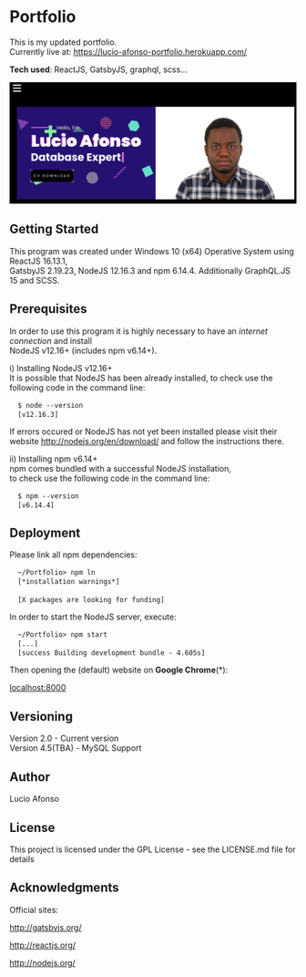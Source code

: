 # Portfolio

This is my updated portfolio. <br />
Currently live at: https://lucio-afonso-portfolio.herokuapp.com/ <br />

**Tech used**: ReactJS, GatsbyJS, graphql, scss...

![Portfolio image](Portfolio.png)

## Getting Started

This program was created under Windows 10 (x64) Operative System using ReactJS 16.13.1, <br />
GatsbyJS 2.19.23, NodeJS 12.16.3 and npm 6.14.4. Additionally GraphQL.JS 15 and SCSS.

## Prerequisites

In order to use this program it is highly necessary to have an _internet connection_ and install <br /> NodeJS v12.16+ (includes npm v6.14+).

i) Installing NodeJS v12.16+ <br />
It is possible that NodeJS has been already installed, to check use the following code in the command line:

```
  $ node --version
  [v12.16.3]
```

If errors occured or NodeJS has not yet been installed please visit their<br />
website http://nodejs.org/en/download/ and follow the instructions there.

ii) Installing npm v6.14+<br />
npm comes bundled with a successful NodeJS installation,<br />
to check use the following code in the command line:

```
  $ npm --version
  [v6.14.4]
```

## Deployment

Please link all npm dependencies:

```
  ~/Portfolio> npm ln
  [*installation warnings*]

  [X packages are looking for funding]
```

In order to start the NodeJS server, execute:

```
  ~/Portfolio> npm start
  [...]
  [success Building development bundle - 4.605s]
```

Then opening the (default) website on **Google Chrome**(\*):

[localhost:8000](http://localhost:8000)

## Versioning

Version 2.0 - Current version <br />
Version 4.5(TBA) - MySQL Support

## Author

Lucio Afonso

## License

This project is licensed under the GPL License - see the LICENSE.md file for details

## Acknowledgments

Official sites:

http://gatsbyjs.org/

http://reactjs.org/

http://nodejs.org/

